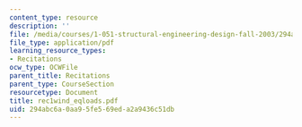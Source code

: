 ```yaml
---
content_type: resource
description: ''
file: /media/courses/1-051-structural-engineering-design-fall-2003/294abc6a0aa95fe569eda2a9436c51db_rec1wind_eqloads.pdf
file_type: application/pdf
learning_resource_types:
- Recitations
ocw_type: OCWFile
parent_title: Recitations
parent_type: CourseSection
resourcetype: Document
title: rec1wind_eqloads.pdf
uid: 294abc6a-0aa9-5fe5-69ed-a2a9436c51db
---
```


